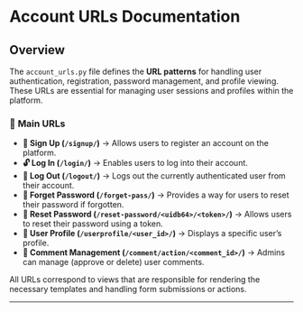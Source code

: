 # Account URLs Documentation

## Overview

The `account_urls.py` file defines the **URL patterns** for handling user authentication, registration, password management, and profile viewing. These URLs are essential for managing user sessions and profiles within the platform.

### 📌 **Main URLs**
- **🔑 Sign Up (`/signup/`)** → Allows users to register an account on the platform.
- **🔓 Log In (`/login/`)** → Enables users to log into their account.
- **🚪 Log Out (`/logout/`)** → Logs out the currently authenticated user from their account.
- **🔑 Forget Password (`/forget-pass/`)** → Provides a way for users to reset their password if forgotten.
- **🔑 Reset Password (`/reset-password/<uidb64>/<token>/`)** → Allows users to reset their password using a token.
- **👤 User Profile (`/userprofile/<user_id>/`)** → Displays a specific user’s profile.
- **💬 Comment Management (`/comment/action/<comment_id>/`)** → Admins can manage (approve or delete) user comments.

All URLs correspond to views that are responsible for rendering the necessary templates and handling form submissions or actions.

---


